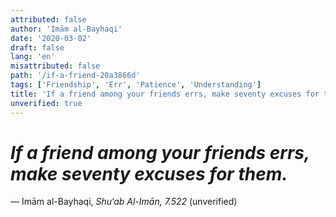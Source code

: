 ```yaml
---
attributed: false
author: 'Imām al-Bayhaqi'
date: '2020-03-02'
draft: false
lang: 'en'
misattributed: false
path: '/if-a-friend-20a3866d'
tags: ['Friendship', 'Err', 'Patience', 'Understanding']
title: 'If a friend among your friends errs, make seventy excuses for them.'
unverified: true
---
```


# *If a friend among your friends errs, make seventy excuses for them.*
&mdash; Imām al-Bayhaqi, <cite>Shu‘ab Al-Imān, 7.522</cite> (unverified)